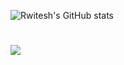 ![Rwitesh's GitHub stats](https://github-readme-stats.vercel.app/api?username=rwiteshbera&theme=highcontrast&show_icons=true)
<br/>
# ![](https://komarev.com/ghpvc/?username=rwiteshbera&color=brightgreen)
